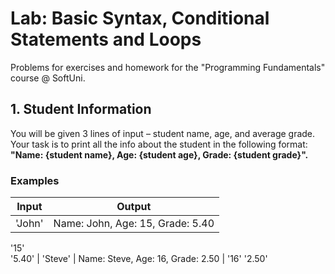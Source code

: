 # Lab: Basic Syntax, Conditional Statements and Loops
Problems for exercises and homework for the "Programming Fundamentals" course @ SoftUni.

## 1.	Student Information

You will be given 3 lines of input – student name, age, and average grade. Your task is to print all the info about the student in the following format: **"Name: {student name}, Age: {student age}, Grade: {student grade}".**

### Examples

| Input | Output |
| --- | --- |
|'John' | Name: John, Age: 15, Grade: 5.40 |
 '15'   
 '5.40'
| 'Steve' | Name: Steve, Age: 16, Grade: 2.50 |
'16'
'2.50'

